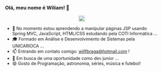### Olá, meu nome é Wiliam! 👋

<div id="header" align="center">
  <img src="https://media.giphy.com/media/M9gbBd9nbDrOTu1Mqx/giphy.gif" width="20"/>
</div>

- 🌱 No momento estou aprendendo a manipular páginas JSP usando Spring MVC, JavaScript, HTML/CSS estudando pela COTI Informática ...
- 🎓 Formado em Análise e Desenvolvimento de Sistemas pela UNICARIOCA ...
- 📫 Entrando em contato comigo: willfbraga@hotmail.com !
- 🔎 Em busca de uma oportunidade como dev junior ...
- 😄 Gosto de Programação, astronomia, séries, música e futebol!
  


<!--
**willbragadev/willbragadev** is a ✨ _special_ ✨ repository because its `README.md` (this file) appears on your GitHub profile.

Here are some ideas to get you started:

- 🔭 I’m currently working on ...
- 🌱 No momento estou aprendendo a manipular páginas JSP usando Spring MVC, JavaScript, HTML/CSS ...
- 🤔 I’m looking for help with ...
- 💬 Ask me about ...
- 📫 How to reach me: ...
- 😄 Pronouns: ...
- ⚡ Fun fact: ...
-->
